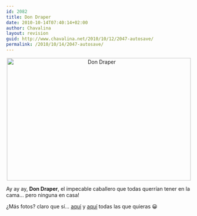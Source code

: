 ```yaml
---
id: 2082
title: Don Draper
date: 2010-10-14T07:40:14+02:00
author: Chavalina
layout: revision
guid: http://www.chavalina.net/2010/10/12/2047-autosave/
permalink: /2010/10/14/2047-autosave/
---
```

<p style="text-align: center;">
  <a href="http://www.chavalina.net/imagenes/2010/10/don-draper-.jpg"><img class="aligncenter size-large wp-image-2077" title="don-draper" src="http://www.chavalina.net/imagenes/2010/10/don-draper--500x333.jpg" alt="Don Draper" width="500" height="333" srcset="http://www.chavalina.net/imagenes/2010/10/don-draper--500x333.jpg 500w, http://www.chavalina.net/imagenes/2010/10/don-draper--300x200.jpg 300w, http://www.chavalina.net/imagenes/2010/10/don-draper-.jpg 640w" sizes="(max-width: 500px) 100vw, 500px" /></a>
</p>

Ay ay ay, **Don Draper**, el impecable caballero que todas querrían tener en la cama&#8230; pero ninguna en casa!

¿Más fotos? claro que sí&#8230; <a href="http://www.imdb.com/character/ch0031457/mediaindex" target="_blank">aquí</a> y <a href="http://www.amctv.com/originals/madmen/photo_gallery/" target="_blank">aquí</a> todas las que quieras 😀